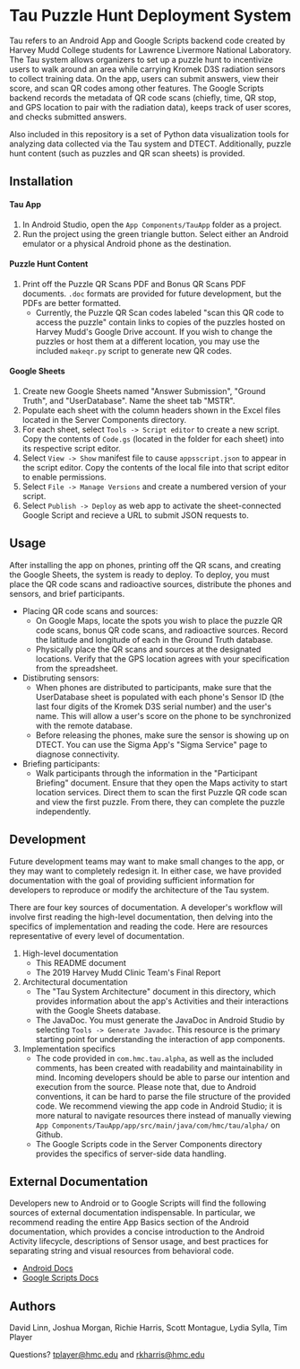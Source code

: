 # Tau Puzzle Hunt Deployment System

Tau refers to an Android App and Google Scripts backend code created by Harvey Mudd College students for Lawrence Livermore National Laboratory. The Tau system allows organizers to set up a puzzle hunt to incentivize users to walk around an area while carrying Kromek D3S radiation sensors to collect training data. On the app, users can submit answers, view their score, and scan QR codes among other features. The Google Scripts backend records the metadata of QR code scans (chiefly, time, QR stop, and GPS location to pair with the radiation data), keeps track of user scores, and checks submitted answers.

Also included in this repository is a set of Python data visualization tools for analyzing data collected via the Tau system and DTECT. Additionally, puzzle hunt content (such as puzzles and QR scan sheets) is provided.

## Installation

#### Tau App
1. In Android Studio, open the `App Components/TauApp` folder as a project. 
2. Run the project using the green triangle button. Select either an Android emulator or a physical Android phone as the destination. 

#### Puzzle Hunt Content
1. Print off the Puzzle QR Scans PDF and Bonus QR Scans PDF documents. `.doc` formats are provided for future development, but the PDFs are better formatted. 
   - Currently, the Puzzle QR Scan codes labeled "scan this QR code to access the puzzle" contain links to copies of the puzzles hosted on Harvey Mudd's Google Drive account. If you wish to change the puzzles or host them at a different location, you may use the included `makeqr.py` script to generate new QR codes.

#### Google Sheets
1. Create new Google Sheets named "Answer Submission", "Ground Truth", and "UserDatabase". Name the sheet tab "MSTR".
2. Populate each sheet with the column headers shown in the Excel files located in the Server Components directory.
3. For each sheet, select `Tools -> Script editor` to create a new script. Copy the contents of `Code.gs` (located in the folder for each sheet) into its respective script editor.
4. Select `View -> Show` manifest file to cause `appsscript.json` to appear in the script editor. Copy the contents of the local file into that script editor to enable permissions.
5. Select `File -> Manage Versions` and create a numbered version of your script.
6. Select `Publish -> Deploy` as web app to activate the sheet-connected Google Script and recieve a URL to submit JSON requests to.

## Usage
After installing the app on phones, printing off the QR scans, and creating the Google Sheets, the system is ready to deploy. To deploy, you must place the QR code scans and radioactive sources, distribute the phones and sensors, and brief participants.

- Placing QR code scans and sources:
  - On Google Maps, locate the spots you wish to place the puzzle QR code scans, bonus QR code scans, and radioactive sources. Record the latitude and longitude of each in the Ground Truth database.
  - Physically place the QR scans and sources at the designated locations. Verify that the GPS location agrees with your specification from the spreadsheet.
- Distibruting sensors:
  - When phones are distributed to participants, make sure that the UserDatabase sheet is populated with each phone's Sensor ID (the last four digits of the Kromek D3S serial number) and the user's name. This will allow a user's score on the phone to be synchronized with the remote database.
  - Before releasing the phones, make sure the sensor is showing up on DTECT. You can use the Sigma App's "Sigma Service" page to diagnose connectivity.
- Briefing participants:
  - Walk participants through the information in the "Participant Briefing" document. Ensure that they open the Maps activity to start location services. Direct them to scan the first Puzzle QR code scan and view the first puzzle. From there, they can complete the puzzle independently.

## Development
Future development teams may want to make small changes to the app, or they may want to completely redesign it. In either case, we have provided documentation with the goal of providing sufficient information for developers to reproduce or modify the architecture of the Tau system.

There are four key sources of documentation. A developer's workflow will involve first reading the high-level documentation, then delving into the specifics of implementation and reading the code. Here are resources representative of every level of documentation.

1. High-level documentation
   - This README document
   - The 2019 Harvey Mudd Clinic Team's Final Report
2. Architectural documentation
   - The "Tau System Architecture" document in this directory, which provides information about the app's Activities and their interactions with the Google Sheets database.
   - The JavaDoc. You must generate the JavaDoc in Android Studio by selecting `Tools -> Generate Javadoc`. This resource is the primary starting point for understanding the interaction of app components.
3. Implementation specifics
   - The code provided in `com.hmc.tau.alpha`, as well as the included comments, has been created with readability and maintainability in mind. Incoming developers should be able to parse our intention and execution from the source. Please note that, due to Android conventions, it can be hard to parse the file structure of the provided code. We recommend viewing the app code in Android Studio; it is more natural to navigate resources there instead of manually viewing `App Components/TauApp/app/src/main/java/com/hmc/tau/alpha/` on Github.
   - The Google Scripts code in the Server Components directory provides the specifics of server-side data handling.

## External Documentation

Developers new to Android or to Google Scripts will find the following sources of external documentation indispensable. In particular, we recommend reading the entire App Basics section of the Android documentation, which provides a concise introduction to the Android Activity lifecycle, descriptions of Sensor usage, and best practices for separating string and visual resources from behavioral code.

- [Android Docs](https://developer.android.com/guide)
- [Google Scripts Docs](https://developers.google.com/apps-script/overview)

## Authors
David Linn, Joshua Morgan, Richie Harris, Scott Montague, Lydia Sylla, Tim Player

Questions? tplayer@hmc.edu and rkharris@hmc.edu
